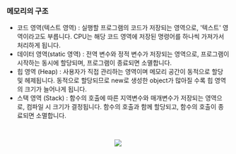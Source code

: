 ### 메모리의 구조
- 코드 영역(텍스트 영역) : 실행할 프로그램의 코드가 저장되는 영역으로, '텍스트' 영역이라고도 부릅니다. CPU는 해당 코드 영역에 저장된 명령어를 하나씩 가져가서 처리하게 됩니다.
- 데이터 영역(static 영역) : 전역 변수와 정적 변수가 저장되는 영역으로, 프로그램이 시작하는 동시에 할당되며, 프로그램이 종료되면 소멸합니다.
- 힙 영역 (Heap) : 사용자가 직접 관리하는 영역이며 메모리 공간이 동적으로 할당 및 헤제됩니다. 동적으로 할당되므로 new로 생성한 object가 많아질 수록 힙 영역의 크기가 늘어나게 됩니다.
- 스택 영역 (Stack) : 함수의 호출에 따른 지역변수와 매개변수가 저장되는 영역으로, 컴파일 시 크기가 결정됩니다. 함수의 호출과 함께 할당되고, 함수의 호출이 종료되면 소멸합니다.
</br>

<p align="center">
  <img src="https://github.com/GreatJang/CS-Study/assets/148752498/3dacc548-e428-4727-87d4-8c4cbb979eab">
</p>

